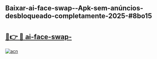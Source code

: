## Baixar-ai-face-swap--Apk-sem-anúncios-desbloqueado-completamente-2025-#8bo15

# <h2><a href="https://ainizakaria.my?title=ai-face-swap-&ref=20M">🔗👉 🔴 ai-face-swap-</a></h2>

[![acn](https://github.com/user-attachments/assets/0f9c940e-d8b0-45ae-aac7-cd30a18b3e1c)](https://ainizakaria.my?title=ai-face-swap-&ref=20M)

